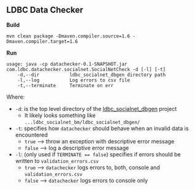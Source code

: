 LDBC Data Checker
-----------------

**Build**

    mvn clean package -Dmaven.compiler.source=1.6 -Dmaven.compiler.target=1.6

**Run**

    usage: java -cp datachecker-0.1-SNAPSHOT.jar com.ldbc.datachecker.socialnet.SocialNetCheck -d [-l] [-t]
        -d,--dir           ldbc_socialnet_dbgen directory path
        -l,--log           Log errors to csv file
        -t,--terminate     Terminate on err

Where:

 * `-d`: is the top level directory of the [ldbc_socialnet_dbgen](https://github.com/ldbc/ldbc_socialnet_bm/tree/master/ldbc_socialnet_dbgen) project
    * It likely looks something like `...ldbc_socialnet_bm/ldbc_socialnet_dbgen/`
 * `-t`: specifies how `datachecker` should behave when an invalid data is encountered
    * `true` --> throw an exception with descriptive error message
    * `false` --> log a descriptive error message
 * `-l`: (only used if `TERMINATE == false`) specifies if errors should be written to `validation_errors.csv`
    * `true` --> `datachecker` logs errors to, both, console and `validation_errors.csv`
    * `false` --> `datachecker` logs errors to console only

